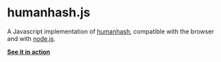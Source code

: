 humanhash.js
============

A Javascript implementation of [humanhash][humanhash], compatible with the browser and with [node.js][node.js].

[**See it in action**][demo]

[humanhash]: http://github.com/zacharyvoase/humanhash
[node.js]: http://nodejs.org
[demo]: http://zikes.github.com/humanhash/examples/browser.htm
